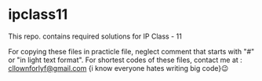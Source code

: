 # ipclass11
This repo. contains required solutions for IP Class - 11

For copying these files in practicle file, neglect comment that starts with "#" or "in light text format".
For shortest codes of these files, contact me at : cllownforlyf@gmail.com {i know everyone hates writing big code}😉
